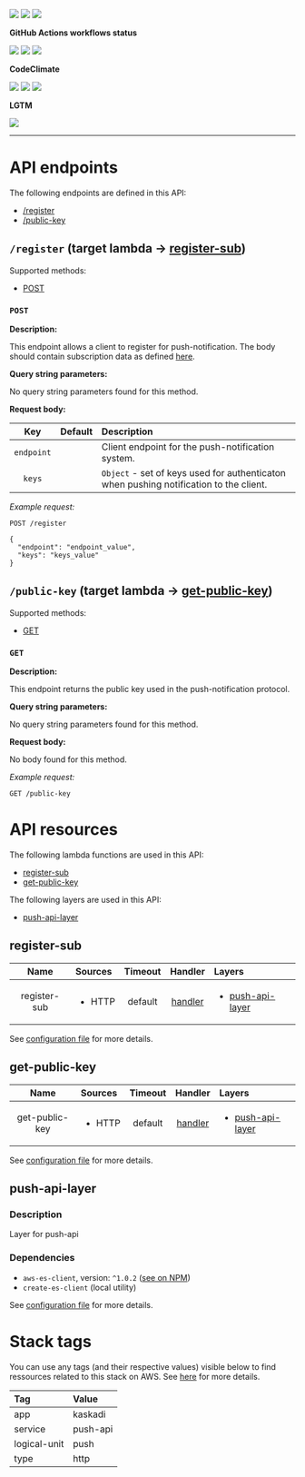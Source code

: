 ![](https://img.shields.io/github/package-json/v/kaskadi/push-api)
![](https://img.shields.io/badge/code--style-standard-blue)
![](https://img.shields.io/github/license/kaskadi/push-api?color=blue)

**GitHub Actions workflows status**

[![](https://img.shields.io/github/workflow/status/kaskadi/push-api/deploy?label=deployed&logo=Amazon%20AWS)](https://github.com/kaskadi/push-api/actions?query=workflow%3Adeploy)
[![](https://img.shields.io/github/workflow/status/kaskadi/push-api/build?label=build&logo=mocha)](https://github.com/kaskadi/push-api/actions?query=workflow%3Abuild)
[![](https://img.shields.io/github/workflow/status/kaskadi/push-api/syntax-check?label=syntax-check&logo=serverless)](https://github.com/kaskadi/push-api/actions?query=workflow%3Asyntax-check)

**CodeClimate**

[![](https://img.shields.io/codeclimate/maintainability/kaskadi/push-api?label=maintainability&logo=Code%20Climate)](https://codeclimate.com/github/kaskadi/push-api)
[![](https://img.shields.io/codeclimate/tech-debt/kaskadi/push-api?label=technical%20debt&logo=Code%20Climate)](https://codeclimate.com/github/kaskadi/push-api)
[![](https://img.shields.io/codeclimate/coverage/kaskadi/push-api?label=test%20coverage&logo=Code%20Climate)](https://codeclimate.com/github/kaskadi/push-api)

**LGTM**

[![](https://img.shields.io/lgtm/grade/javascript/github/kaskadi/push-api?label=code%20quality&logo=LGTM)](https://lgtm.com/projects/g/kaskadi/push-api/?mode=list&logo=LGTM)

<!-- You can add badges inside of this section if you'd like -->

****

<!-- automatically generated documentation will be placed in here -->
# API endpoints

The following endpoints are defined in this API:
- [/register](#/register)
- [/public-key](#/public-key)

## `/register` (target lambda → [register-sub](#register-sub)) <a name="/register"></a>

Supported methods:
- [POST](#POST)

### `POST`

**Description:**

This endpoint allows a client to register for push-notification. The body should contain subscription data as defined [here](https://developers.google.com/web/ilt/pwa/introduction-to-push-notifications#how_web_push_works).

**Query string parameters:**

No query string parameters found for this method.

**Request body:**

|     Key    | Default | Description                                                                            |
| :--------: | :-----: | :------------------------------------------------------------------------------------- |
| `endpoint` |         | Client endpoint for the push-notification system.                                      |
|   `keys`   |         | `Object` - set of keys used for authenticaton when pushing notification to the client. |

_Example request:_

```HTTP
POST /register

{
  "endpoint": "endpoint_value",
  "keys": "keys_value"
}
```

## `/public-key` (target lambda → [get-public-key](#get-public-key)) <a name="/public-key"></a>

Supported methods:
- [GET](#GET)

### `GET`

**Description:**

This endpoint returns the public key used in the push-notification protocol.

**Query string parameters:**

No query string parameters found for this method.

**Request body:**

No body found for this method.

_Example request:_

```HTTP
GET /public-key
```

# API resources

The following lambda functions are used in this API:
- [register-sub](#register-sub)
- [get-public-key](#get-public-key)

The following layers are used in this API:
- [push-api-layer](#push-api-layer)

## register-sub <a name="register-sub"></a>

|     Name     | Sources                | Timeout |                      Handler                      | Layers                                              |
| :----------: | :--------------------- | :-----: | :-----------------------------------------------: | :-------------------------------------------------- |
| register-sub | <ul><li>HTTP</li></ul> | default | [handler](./lambdas/register-sub/register-sub.js) | <ul><li>[push-api-layer](#push-api-layer)</li></ul> |

See [configuration file](./serverless.yml) for more details.

## get-public-key <a name="get-public-key"></a>

|      Name      | Sources                | Timeout |                      Handler                      | Layers                                              |
| :------------: | :--------------------- | :-----: | :-----------------------------------------------: | :-------------------------------------------------- |
| get-public-key | <ul><li>HTTP</li></ul> | default | [handler](./lambdas/public-key/get-public-key.js) | <ul><li>[push-api-layer](#push-api-layer)</li></ul> |

See [configuration file](./serverless.yml) for more details.

## push-api-layer <a name="push-api-layer"></a>

### Description

Layer for push-api

### Dependencies

- `aws-es-client`, version: `^1.0.2` ([see on NPM](https://www.npmjs.com/package/aws-es-client))
- `create-es-client` (local utility)

See [configuration file](./serverless.yml) for more details.

# Stack tags

You can use any tags (and their respective values) visible below to find ressources related to this stack on AWS. See [here](https://docs.amazonaws.cn/en_us/AWSCloudFormation/latest/UserGuide/aws-properties-resource-tags.html) for more details.

| Tag          | Value    |
| :----------- | :------- |
| app          | kaskadi  |
| service      | push-api |
| logical-unit | push     |
| type         | http     |
<!-- automatically generated documentation will be placed in here -->

<!-- You can customize this template as you'd like! -->